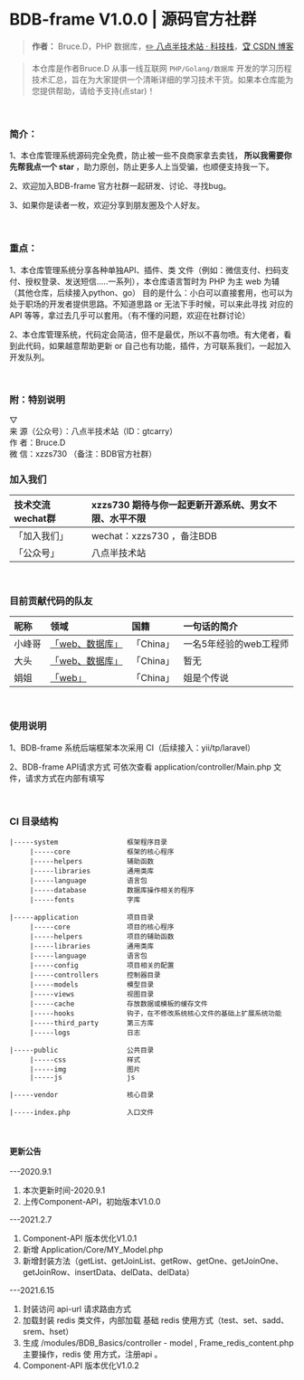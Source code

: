 # BDB-frame V1.0.0 | 源码官方社群

> **作者：** Bruce.D，PHP 数据库，[:pencil2: 八点半技术站 · 科技栈](#)，[:trophy: CSDN 博客](https://blog.csdn.net/qq_40884473)

> 本仓库是作者Bruce.D 从事一线互联网 ```PHP/Golang/数据库``` 开发的学习历程技术汇总，旨在为大家提供一个清晰详细的学习技术干货。如果本仓库能为您提供帮助，请给予支持(点star)！


<br/>  

### 简介：

1、本仓库管理系统源码完全免费，防止被一些不良商家拿去卖钱，<b> 所以我需要你先帮我点一个 star </b>，助力原创，防止更多人上当受骗，也顺便支持我一下。

2、欢迎加入BDB-frame 官方社群一起研发、讨论、寻找bug。

3、如果你是读者一枚，欢迎分享到朋友圈及个人好友。

<br/>

### 重点：

1、本仓库管理系统分享各种单独API、插件、类 文件（例如：微信支付、扫码支付、授权登录、发送短信.....一系列），本仓库语言暂时为 PHP 为主 web 为辅（其他仓库，后续接入python、go）
目的是什么：小白可以直接套用，也可以为处于职场的开发者提供思路。不知道思路 or 无法下手时候，可以来此寻找 对应的API 等等，拿过去几乎可以套用。（有不懂的问题，欢迎在社群讨论）

2、本仓库管理系统，代码定会简洁，但不是最优，所以不喜勿喷。有大佬者，看到此代码，如果越意帮助更新 or 自己也有功能，插件，方可联系我们，一起加入开发队列。 

<br/>

### 附：特别说明 <br/>
▽<br/>
来   源（公众号）：八点半技术站（ID：gtcarry）<br/>
作   者：Bruce.D<br/>
微  信：xzzs730 （备注：BDB官方社群）<br/>


### 加入我们

| 技术交流wechat群 | xzzs730  期待与你一起更新开源系统、男女不限、水平不限|
| :------------- | :----------- |
| 「加入我们」| wechat：xzzs730 ，备注BDB |
| 「公众号」 | 八点半技术站 |
<br/>


### 目前贡献代码的队友

| 昵称 | 领域  | 国籍 | 一句话的简介   |
| :------------- | :----------- | :----------- |:----------- |
| 小峰哥| <a href="#">「web、数据库」</a> |「China」 | 一名5年经验的web工程师 |
| 大头 | <a href="#">「web、数据库」</a> |「China」 | 暂无 |
| 娟姐 | <a href="#">「web」</a> |「China」 | 姐是个传说 |
<br/>


### 使用说明
1、BDB-frame 系统后端框架本次采用 CI（后续接入：yii/tp/laravel）

2、BDB-frame API请求方式 可依次查看 application/controller/Main.php 文件，请求方式在内部有填写

<br/>

### CI 目录结构
    |-----system                 框架程序目录  
         |-----core              框架的核心程序  
         |-----helpers           辅助函数  
         |-----libraries         通用类库  
         |-----language          语言包  
         |-----database          数据库操作相关的程序              
         |-----fonts             字库  
          
    |-----application            项目目录  
         |-----core              项目的核心程序  
         |-----helpers           项目的辅助函数    
         |-----libraries         通用类库  
         |-----language          语言包  
         |-----config            项目相关的配置  
         |-----controllers       控制器目录  
         |-----models            模型目录  
         |-----views             视图目录  
         |-----cache             存放数据或模板的缓存文件  
         |-----hooks             钩子，在不修改系统核心文件的基础上扩展系统功能  
         |-----third_party       第三方库  
         |-----logs              日志  
         
    |-----public                 公共目录  
         |-----css               样式  
         |-----img               图片    
         |-----js                js  
    
    |-----vendor                 核心目录  
     
    |-----index.php              入口文件 


<br/>



#### 更新公告
---2020.9.1
1. 本次更新时间-2020.9.1
2. 上传Component-API，初始版本V1.0.0 

---2021.2.7
1. Component-API 版本优化V1.0.1
2. 新增 Application/Core/MY_Model.php
3. 新增封装方法（getList、getJoinList、getRow、getOne、getJoinOne、getJoinRow、insertData、delData、delData）

---2021.6.15
1. 封装访问 api-url 请求路由方式
2. 加载封装 redis 类文件，内部加载 基础 redis 使用方式（test、set、sadd、srem、hset）
3. 生成 /modules/BDB_Basics/controller - model , Frame_redis_content.php 主要操作，redis 使	用方式，注册api 。
4. Component-API 版本优化V1.0.2
